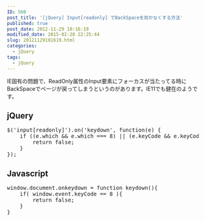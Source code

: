 ```yaml
---
ID: 560
post_title: '[jQuery] Input[readonly] でBackSpaceを効かなくする方法'
published: true
post_date: 2012-11-29 10:16:19
modified_date: 2015-02-28 22:25:44
slug: 20121129101619.html
categories:
  - jQuery
tags:
  - jQuery
---
```

IE固有の問題で、ReadOnly属性のInput要素にフォーカスが当たってる時にBackSpaceでページが戻ってしまうというのがあります。IE11でも健在のようです。
<!--more-->
<h2>jQuery</h2>
<pre class="prettyprint linenums lang-js">
$('input[readonly]').on('keydown', function(e) {
    if ((e.which && e.which === 8) || (e.keyCode && e.keyCode === 8)) {
        return false;
    }
});
</pre>

<h2>Javascript</h2>
<pre class="prettyprint linenums lang-js">
window.document.onkeydown = function keydown(){
    if( window.event.keyCode == 8 ){
        return false;
    }
}
</pre>